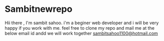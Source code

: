 # Sambitnewrepo
Hii there , I'm sambit sahoo. i'm a beginer web developer and i will be very happy if you work with me. feel free to clone my repo and mail me at the below email id andd we will work together
sambitsahoo1100@hotmail.com
